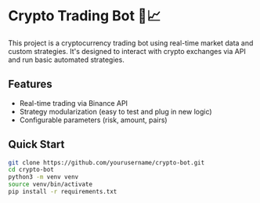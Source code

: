
# Crypto Trading Bot 🤖📈

This project is a cryptocurrency trading bot using real-time market data and custom strategies. It's designed to interact with crypto exchanges via API and run basic automated strategies.

## Features
- Real-time trading via Binance API
- Strategy modularization (easy to test and plug in new logic)
- Configurable parameters (risk, amount, pairs)

## Quick Start

```bash
git clone https://github.com/yourusername/crypto-bot.git
cd crypto-bot
python3 -m venv venv
source venv/bin/activate
pip install -r requirements.txt
